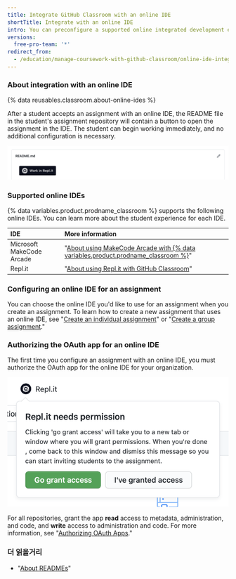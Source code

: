 ```yaml
---
title: Integrate GitHub Classroom with an online IDE
shortTitle: Integrate with an online IDE
intro: You can preconfigure a supported online integrated development environment (IDE) for assignments you create in {% data variables.product.prodname_classroom %}.
versions:
  free-pro-team: '*'
redirect_from:
  - /education/manage-coursework-with-github-classroom/online-ide-integrations
---
```


### About integration with an online IDE

{% data reusables.classroom.about-online-ides %}

After a student accepts an assignment with an online IDE, the README file in the student's assignment repository will contain a button to open the assignment in the IDE. The student can begin working immediately, and no additional configuration is necessary.

![Button for online IDE in README.md for assignment repository](/assets/images/help/classroom/assignment-repository-ide-button-in-readme.png)

### Supported online IDEs

{% data variables.product.prodname_classroom %} supports the following online IDEs. You can learn more about the student experience for each IDE.

| IDE                       | More information                                                                                                                                                                           |
|:------------------------- |:------------------------------------------------------------------------------------------------------------------------------------------------------------------------------------------ |
| Microsoft MakeCode Arcade | "[About using MakeCode Arcade with {% data variables.product.prodname_classroom %}](/education/manage-coursework-with-github-classroom/about-using-makecode-arcade-with-github-classroom)" |
| Repl.it                   | "[About using Repl.it with GitHub Classroom](/education/manage-coursework-with-github-classroom/about-using-replit-with-github-classroom)"                                                 |

### Configuring an online IDE for an assignment

You can choose the online IDE you'd like to use for an assignment when you create an assignment. To learn how to create a new assignment that uses an online IDE, see "[Create an individual assignment](/education/manage-coursework-with-github-classroom/create-an-individual-assignment)" or "[Create a group assignment](/education/manage-coursework-with-github-classroom/create-a-group-assignment)."

### Authorizing the OAuth app for an online IDE

The first time you configure an assignment with an online IDE, you must authorize the OAuth app for the online IDE for your organization.

!["Go grant access" button in popover for authorizing OAuth app for online IDE](/assets/images/help/classroom/assignment-ide-go-grant-access-button.png)

For all repositories, grant the app **read** access to metadata, administration, and code, and **write** access to administration and code. For more information, see "[Authorizing OAuth Apps](/github/authenticating-to-github/authorizing-oauth-apps)."

### 더 읽을거리

- "[About READMEs](/github/creating-cloning-and-archiving-repositories/about-readmes)"
